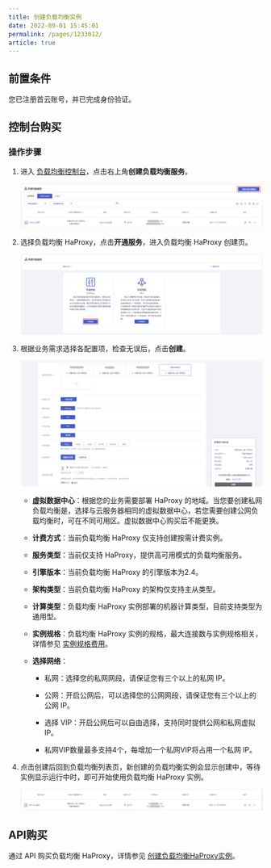 ```yaml
---
title: 创建负载均衡实例  
date: 2022-09-01 15:45:01
permalink: /pages/1233012/
article: true
---
```


## 前置条件

您已注册首云账号，并已完成身份验证。

## 控制台购买

### 操作步骤

1. 进入 [负载均衡控制台](https://console.capitalonline.net/loadbalancers)，点击右上角**创建负载均衡服务**。

   ![创建负载均衡](../../pic/new-haproxy.png)

2. 选择负载均衡 HaProxy，点击**开通服务**，进入负载均衡 HaProxy 创建页。

   ![选择HaProxy](../../pic/select-slb.png)

3. 根据业务需求选择各配置项，检查无误后，点击**创建**。

   ![购买负载均衡](../../pic/buy-slb.png)

   + **虚拟数据中心**：根据您的业务需要部署 HaProxy 的地域。当您要创建私网负载均衡是，选择与云服务器相同的虚拟数据中心，若您需要创建公网负载均衡时，可在不同可用区。虚拟数据中心购买后不能更换。

   + **计费方式**：当前负载均衡 HaProxy 仅支持创建按需计费实例。

   + **服务类型**：当前仅支持 HaProxy，提供高可用模式的负载均衡服务。

   + **引擎版本**：当前负载均衡 HaProxy 的引擎版本为2.4。

   + **架构类型**：当前负载均衡 HaProxy 的架构仅支持主从类型。

   + **计算类型**：负载均衡 HaProxy 实例部署的机器计算类型，目前支持类型为通用型。

   + **实例规格**：负载均衡 HaProxy 实例的规格，最大连接数与实例规格相关，详情参见 [实例规格费用](../../02.购买指南/00.计费概述.md)。

   + **选择网络**：

     + 私网：选择您的私网网段，请保证您有三个以上的私网 IP。

     + 公网：开启公网后，可以选择您的公网网段，请保证您有三个以上的公网 IP。

     + 选择 VIP：开启公网后可以自由选择，支持同时提供公网和私网虚拟 IP。
     
     + 私网VIP数量最多支持4个，每增加一个私网VIP将占用一个私网 IP。

4. 点击创建后回到负载均衡列表页，新创建的负载均衡实例会显示创建中，等待实例显示运行中时，即可开始使用负载均衡 HaProxy 实例。

   ![控制台查看实例](../../pic/console-view-haproxy.png)

## API购买

通过 API 购买负载均衡 HaProxy，详情参见 [创建负载均衡HaProxy实例](../../09.API文档/02.实例相关接口/02.创建负载均衡HaProxy实例.md)。
